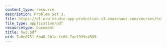 ```yaml
---
content_type: resource
description: Problem Set 3.
file: https://ol-ocw-studio-app-production.s3.amazonaws.com/courses/hst-410j-projects-in-microscale-engineering-for-the-life-sciences-spring-2007/7a6c07516b482b1afc6d7ae1999c4509_hw3.pdf
file_type: application/pdf
resourcetype: Document
title: hw3.pdf
uid: 7a6c0751-6b48-2b1a-fc6d-7ae1999c4509
---
```

